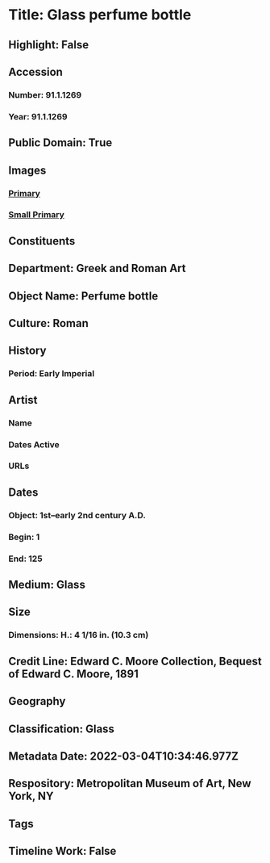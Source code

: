 # Title: Glass perfume bottle
## Highlight: False
## Accession
### Number: 91.1.1269
### Year: 91.1.1269
## Public Domain: True
## Images
### [Primary](https://images.metmuseum.org/CRDImages/gr/original/LC-91_1_1269-1.jpg)
### [Small Primary](https://images.metmuseum.org/CRDImages/gr/web-large/LC-91_1_1269-1.jpg)
## Constituents
## Department: Greek and Roman Art
## Object Name: Perfume bottle
## Culture: Roman
## History
### Period: Early Imperial
## Artist
### Name
### Dates Active
### URLs
## Dates
### Object: 1st–early 2nd century A.D.
### Begin: 1
### End: 125
## Medium: Glass
## Size
### Dimensions: H.: 4 1/16 in. (10.3 cm)
## Credit Line: Edward C. Moore Collection, Bequest of Edward C. Moore, 1891
## Geography
## Classification: Glass
## Metadata Date: 2022-03-04T10:34:46.977Z
## Respository: Metropolitan Museum of Art, New York, NY
## Tags
## Timeline Work: False